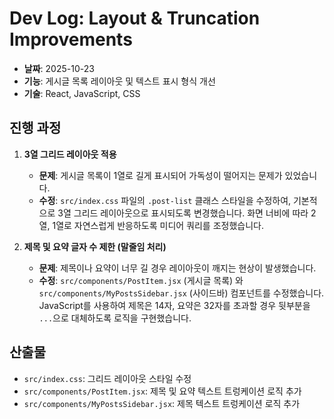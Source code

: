 # Dev Log: Layout & Truncation Improvements

- **날짜**: 2025-10-23
- **기능**: 게시글 목록 레이아웃 및 텍스트 표시 형식 개선
- **기술**: React, JavaScript, CSS

## 진행 과정

1.  **3열 그리드 레이아웃 적용**
    - **문제**: 게시글 목록이 1열로 길게 표시되어 가독성이 떨어지는 문제가 있었습니다.
    - **수정**: `src/index.css` 파일의 `.post-list` 클래스 스타일을 수정하여, 기본적으로 3열 그리드 레이아웃으로 표시되도록 변경했습니다. 화면 너비에 따라 2열, 1열로 자연스럽게 반응하도록 미디어 쿼리를 조정했습니다.

2.  **제목 및 요약 글자 수 제한 (말줄임 처리)**
    - **문제**: 제목이나 요약이 너무 길 경우 레이아웃이 깨지는 현상이 발생했습니다.
    - **수정**: `src/components/PostItem.jsx` (게시글 목록) 와 `src/components/MyPostsSidebar.jsx` (사이드바) 컴포넌트를 수정했습니다. JavaScript를 사용하여 제목은 14자, 요약은 32자를 초과할 경우 뒷부분을 `...`으로 대체하도록 로직을 구현했습니다.

## 산출물

- `src/index.css`: 그리드 레이아웃 스타일 수정
- `src/components/PostItem.jsx`: 제목 및 요약 텍스트 트렁케이션 로직 추가
- `src/components/MyPostsSidebar.jsx`: 제목 텍스트 트렁케이션 로직 추가
